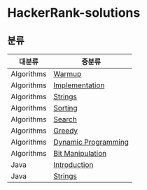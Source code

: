 # HackerRank-solutions

## 분류
|대분류|중분류|
|---|---|
|Algorithms|[Warmup](./Practice/Algorithms/Warmup)|
|Algorithms|[Implementation](./Practice/Algorithms/Implementation)|
|Algorithms|[Strings](./Practice/Algorithms/Strings)|
|Algorithms|[Sorting](./Practice/Algorithms/Sorting)|
|Algorithms|[Search](./Practice/Algorithms/Search)|
|Algorithms|[Greedy](./Practice/Algorithms/Greedy)|
|Algorithms|[Dynamic Programming](./Practice/Algorithms/Dynamic%20Programming)|
|Algorithms|[Bit Manipulation](./Practice/Algorithms/Bit%20Manipulation)|
|Java|[Introduction](./Practice/Java/Introduction)|
|Java|[Strings](./Practice/Java/Strings)|
